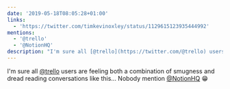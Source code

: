 ```yaml
---
date: '2019-05-18T08:05:28+01:00'
links:
  - 'https://twitter.com/timkevinoxley/status/1129615123935444992'
mentions:
  - '@trello'
  - '@NotionHQ'
description: "I'm sure all [@trello](https://twitter.com/@trello) users are feeling both a combination of smugness and dread reading conversations like this... \nNobody mention [@NotionHQ](https://twitter.com/@NotionHQ) \U0001F601 "
---
```

I'm sure all [@trello](https://twitter.com/@trello) users are feeling both a combination of smugness and dread reading conversations like this... 
Nobody mention [@NotionHQ](https://twitter.com/@NotionHQ) 😁 
